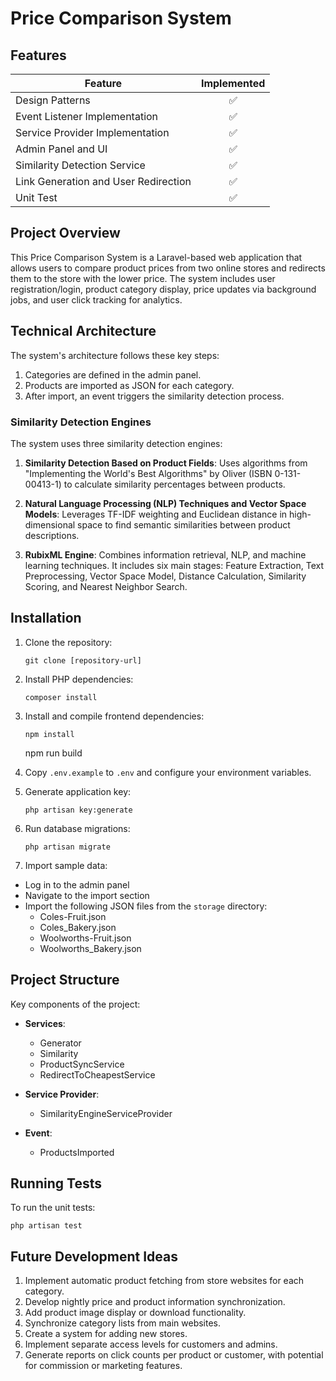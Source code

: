 # Price Comparison System

## Features

| Feature                              | Implemented |
|--------------------------------------|:-----------:|
| Design Patterns                      |      ✅      |
| Event Listener Implementation        |      ✅      |
| Service Provider Implementation      |      ✅      |
| Admin Panel and UI                   |      ✅      |
| Similarity Detection Service         |      ✅      |
| Link Generation and User Redirection |      ✅      |
| Unit Test                            |      ✅      |

## Project Overview

This Price Comparison System is a Laravel-based web application that allows users to compare product prices from two online stores and redirects them to the store with the lower price. The system includes user registration/login, product category display, price updates via background jobs, and user click tracking for analytics.

## Technical Architecture

The system's architecture follows these key steps:

1. Categories are defined in the admin panel.
2. Products are imported as JSON for each category.
3. After import, an event triggers the similarity detection process.

### Similarity Detection Engines

The system uses three similarity detection engines:

1. **Similarity Detection Based on Product Fields**: Uses algorithms from "Implementing the World's Best Algorithms" by Oliver (ISBN 0-131-00413-1) to calculate similarity percentages between products.

2. **Natural Language Processing (NLP) Techniques and Vector Space Models**: Leverages TF-IDF weighting and Euclidean distance in high-dimensional space to find semantic similarities between product descriptions.

3. **RubixML Engine**: Combines information retrieval, NLP, and machine learning techniques. It includes six main stages: Feature Extraction, Text Preprocessing, Vector Space Model, Distance Calculation, Similarity Scoring, and Nearest Neighbor Search.

## Installation

1. Clone the repository:
   
    ```git clone [repository-url]```
2. Install PHP dependencies:
   
    ```composer install```

3. Install and compile frontend dependencies:

    ```npm install```
    
    npm run build
4. Copy `.env.example` to `.env` and configure your environment variables.

5. Generate application key:
   
    ```php artisan key:generate```
6. Run database migrations:

   ```php artisan migrate```
7. Import sample data:
- Log in to the admin panel
- Navigate to the import section
- Import the following JSON files from the `storage` directory:
    - Coles-Fruit.json
    - Coles_Bakery.json
    - Woolworths-Fruit.json
    - Woolworths_Bakery.json

## Project Structure

Key components of the project:

- **Services**:
  - Generator
  - Similarity
  - ProductSyncService
  - RedirectToCheapestService


- **Service Provider**:
  - SimilarityEngineServiceProvider


- **Event**:
  - ProductsImported

## Running Tests

To run the unit tests:

```php artisan test```

## Future Development Ideas

1. Implement automatic product fetching from store websites for each category.
2. Develop nightly price and product information synchronization.
3. Add product image display or download functionality.
4. Synchronize category lists from main websites.
5. Create a system for adding new stores.
6. Implement separate access levels for customers and admins.
7. Generate reports on click counts per product or customer, with potential for commission or marketing features.
